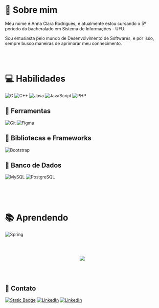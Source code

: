 # 🧵 Sobre mim 

Meu nome é Anna Clara Rodrigues, e atualmente estou cursando o 5º período do bacheralado em Sistema de Informações - UFU. 

Sou entusiasta pelo mundo de Desenvolvimento de Softwares, e por isso, sempre busco maneiras de aprimorar meu conhecimento. 

<br/>
<br/>

# 💻 **Habilidades**
![C](https://img.shields.io/badge/-C-blue?style=flat-square&logo=c&logoColor=white&labelColor=blue&color=blue)
![C++](https://img.shields.io/badge/-C%2B%2B-blue?style=flat-square&logo=c%2B%2B&logoColor=white&labelColor=blue)
![Java](https://img.shields.io/badge/JAVA-blue.svg?style=flat&logo=openjdk&logoColor=white)
![JavaScript](https://img.shields.io/badge/JavaScript-blue?style=flat&logo=javascript&logoColor=white)
![PHP](https://img.shields.io/badge/PHP-blue?style=flat&logo=php&logoColor=white)



## 📘 **Ferramentas**
![Git](https://img.shields.io/badge/GIT-blue?style=flat&logo=git&logoColor=white)
![Figma](https://img.shields.io/badge/Figma-blue?style=flat&logo=figma&logoColor=white)



## 📘 **Bibliotecas e Frameworks**
![Bootstrap](https://img.shields.io/badge/Boostrap-blue?style=flat&logo=bootstrap&labelColor=white)



## 📘 **Banco de Dados**
![MySQL](https://img.shields.io/badge/MySQL-blue?style=flat&logo=mysql&logoColor=white)
![PostgreSQL](https://img.shields.io/badge/PostgreSQL-blue?style=flat&logo=postgresql&logoColor=white)

<br>
<br>
<br>

 # 📚 **Aprendendo**
![Spring](https://img.shields.io/badge/Spring-blue.svg?style=flat&logo=spring&logoColor=white)


<br/>
<br/>

<p align="center">
    <a href="https://git.io/streak-stats"><img src="https://streak-stats.demolab.com?user=annaclararodrigues&theme=transparent&date_format=j%20M%5B%20Y%5D&exclude_days=Sun"/></a>
</p>

<br/>
<br/>

## **🔎 Contato**
[![Static Badge](https://img.shields.io/badge/DIO-blue?style=for-the-badge)](https://www.dio.me/users/annasubscriptionsconta)
[![LinkedIn](https://img.shields.io/badge/LinkedIn-blue?style=for-the-badge&logo=linkedin)](https://www.linkedin.com/in/anna-clara-rodrigues-691b37271/) 
[![LinkedIn](https://img.shields.io/badge/GitHub-blue?style=for-the-badge&logo=github)](https://github.com/annaclararodrigues) 




